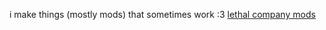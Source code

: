 i make things (mostly mods) that sometimes work :3
[lethal company mods](https://thunderstore.io/c/lethal-company/p/loaforc/)

